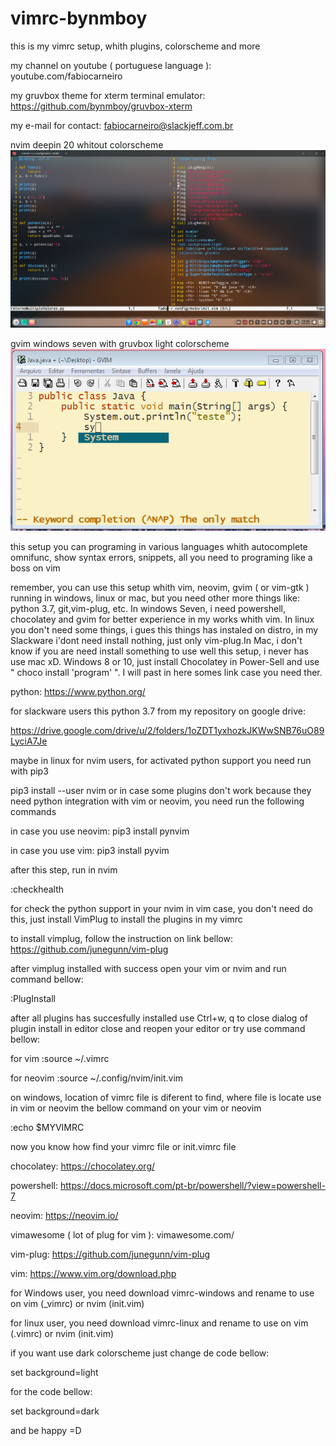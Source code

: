 # vimrc-bynmboy
this is my vimrc setup, whith plugins, colorscheme and more

my channel on youtube ( portuguese language ):
youtube.com/fabiocarneiro

my gruvbox theme for xterm terminal emulator:
https://github.com/bynmboy/gruvbox-xterm

my e-mail for contact:
fabiocarneiro@slackjeff.com.br

nvim deepin 20 whitout colorscheme
![Alt text](https://github.com/bynmboy/vimrc-bynmboy/blob/master/vim.png)

gvim windows seven with gruvbox light colorscheme
![Alt text](https://github.com/bynmboy/vimrc-bynmboy/blob/master/gvim.PNG)


this setup you can programing in various languages whith autocomplete
omnifunc, show syntax errors, snippets, all you need to programing like a boss on vim

remember, you can use this setup whith vim, neovim, gvim ( or vim-gtk )
running in windows, linux or mac, but you need other more things like:
python 3.7, git,vim-plug, etc. In windows Seven, i need powershell,
chocolatey and gvim for better experience in my works whith vim.
In linux you don't need some things, i gues this things has instaled on distro,
in my Slackware i'dont need install nothing, just only vim-plug.In Mac, 
i don't know if you are need install something to use well this setup, 
i never has use mac xD. Windows 8 or 10, just install Chocolatey in Power-Sell and
use " choco install 'program' ". I will past in here somes link case you need ther.

python:
https://www.python.org/

for slackware users this python 3.7 from my repository on google drive:

https://drive.google.com/drive/u/2/folders/1oZDT1yxhozkJKWwSNB76uO89LyciA7Je

maybe in linux for nvim users, for activated python support
you need run with pip3

pip3 install --user nvim
or in case some plugins don't work because they need python integration with
vim or neovim, you need run the following commands

in case you use neovim:
pip3 install pynvim

in case you use vim:
pip3 install pyvim

after this step, run in nvim 

:checkhealth 

for check the python support in your nvim
in vim case, you don't need do this, just
install VimPlug to install the plugins in
my vimrc

to install vimplug, follow the instruction on link bellow:
https://github.com/junegunn/vim-plug

after vimplug installed with success open your vim or nvim
and run command bellow:

:PlugInstall

after all plugins has succesfully installed
use Ctrl+w, q  to close dialog of plugin install in editor
close and reopen your editor or try use command bellow:

for vim
:source ~/.vimrc

for neovim
:source ~/.config/nvim/init.vim

on windows, location of vimrc file is diferent to find,
where file is locate use in vim or neovim the bellow command
on your vim or neovim

:echo $MYVIMRC

now you know how find your vimrc file or init.vimrc file

chocolatey:
https://chocolatey.org/

powershell:
https://docs.microsoft.com/pt-br/powershell/?view=powershell-7

neovim:
https://neovim.io/

vimawesome ( lot of plug for vim ):
vimawesome.com/

vim-plug:
https://github.com/junegunn/vim-plug

vim:
https://www.vim.org/download.php


for Windows user, you need download vimrc-windows and rename 
to use on vim (_vimrc) or nvim (init.vim)

for linux user, you need download vimrc-linux and rename to
use on vim (.vimrc) or nvim (init.vim)


if you want use dark colorscheme just change de code bellow:

set background=light

for the code bellow:

set background=dark

and be happy =D
